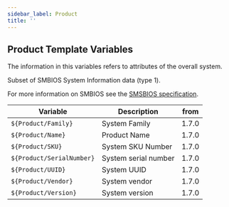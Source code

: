 ```yaml
---
sidebar_label: Product
title: ''
---
```


## Product Template Variables

The information in this variables refers to attributes of the overall system.

Subset of SMBIOS System Information data (type 1).

For more information on SMBIOS see the
[SMSBIOS specification](https://www.dmtf.org/sites/default/files/standards/documents/DSP0134_3.7.1.pdf).

| Variable                  | Description               | from  |
| ------------------------- | ------------------------- | ----- |
| `${Product/Family}`       | System Family             | 1.7.0 |
| `${Product/Name}`         | Product Name              | 1.7.0 |
| `${Product/SKU}`          | System SKU Number         | 1.7.0 |
| `${Product/SerialNumber}` | System serial number      | 1.7.0 |
| `${Product/UUID}`         | System UUID               | 1.7.0 |
| `${Product/Vendor}`       | System vendor             | 1.7.0 |
| `${Product/Version}`      | System version            | 1.7.0 |